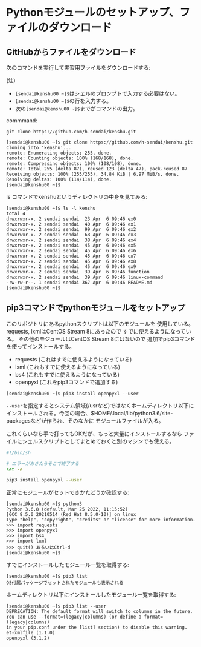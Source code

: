 # Pythonモジュールのセットアップ、ファイルのダウンロード

## GitHubからファイルをダウンロード

次のコマンドを実行して実習用ファイルをダウンロードする:

(注)
- ``[sendai@kenshu00 ~]$``はシェルのプロンプトで入力する必要はない。
- ``[sendai@kenshu00 ~]$``の行を入力する。
- 次の``[sendai@kenshu00 ~]$``までがコマンドの出力。


commmand:
```console
git clone https://github.com/h-sendai/kenshu.git
```

```console
[sendai@kenshu00 ~]$ git clone https://github.com/h-sendai/kenshu.git
Cloning into 'kenshu'...
remote: Enumerating objects: 255, done.
remote: Counting objects: 100% (168/168), done.
remote: Compressing objects: 100% (108/108), done.
remote: Total 255 (delta 87), reused 123 (delta 47), pack-reused 87
Receiving objects: 100% (255/255), 34.84 KiB | 6.97 MiB/s, done.
Resolving deltas: 100% (114/114), done.
[sendai@kenshu00 ~]$
```

ls コマンドでkenshuというディレクトリの中身を見てみる:

```console
[sendai@kenshu00 ~]$ ls -l kenshu
total 4
drwxrwxr-x. 2 sendai sendai  23 Apr  6 09:46 ex0
drwxrwxr-x. 2 sendai sendai  40 Apr  6 09:46 ex1
drwxrwxr-x. 2 sendai sendai  99 Apr  6 09:46 ex2
drwxrwxr-x. 2 sendai sendai  68 Apr  6 09:46 ex3
drwxrwxr-x. 2 sendai sendai  38 Apr  6 09:46 ex4
drwxrwxr-x. 2 sendai sendai  45 Apr  6 09:46 ex5
drwxrwxr-x. 2 sendai sendai  45 Apr  6 09:46 ex6
drwxrwxr-x. 2 sendai sendai  45 Apr  6 09:46 ex7
drwxrwxr-x. 2 sendai sendai  45 Apr  6 09:46 ex8
drwxrwxr-x. 2 sendai sendai  45 Apr  6 09:46 ex9
drwxrwxr-x. 2 sendai sendai  39 Apr  6 09:46 function
drwxrwxr-x. 2 sendai sendai  39 Apr  6 09:46 linux-command
-rw-rw-r--. 1 sendai sendai 367 Apr  6 09:46 README.md
[sendai@kenshu00 ~]$
```

<!--
get-pip.pyはpython 3.7が最小サポートバージョンになっているので
get-pip.pyを使った最新版pip3のインストールはやめる。

## pip3コマンドのインストール

pip3を使ってpython3モジュールをインストールする。

pip3もいろいろ更新されているのでここではAlmaLinux 8付属のものは使わず
最新版をダウンロードして使うことにする。

```console
[sendai@kenshu00 ~]$ curl https://bootstrap.pypa.io/get-pip.py -o get-pip.py
  % Total    % Received % Xferd  Average Speed   Time    Time     Time  Current
                                 Dload  Upload   Total   Spent    Left  Speed
100 1882k  100 1882k    0     0  7674k      0 --:--:-- --:--:-- --:--:-- 7714k
[sendai@kenshu00 ~]$
```

とすると``https://bootstrap.pypa.io/get-pip.py``から``getpip.py``をダウンロードし、
``get-pip.py``というファイルに保存する。ダウンロード後これを走らせる:

```console
[sendai@kenshu00 ~]$ python3 get-pip.py --user
Collecting pip
  Using cached pip-21.0.1-py3-none-any.whl (1.5 MB)
Collecting wheel
  Using cached wheel-0.36.2-py2.py3-none-any.whl (35 kB)
Installing collected packages: wheel, pip
Successfully installed pip-21.0.1 wheel-0.36.2
[sendai@kenshu00 ~]$
```

``--user``を指定するとシステム領域(/usrなど)ではなくホームディレクトリ以下に
インストールされる。今回の場合、$HOME/.local/binなどが作られ、そのなかにpip3コマンドが入る。
bashを使っているならPATHに$HOME/.local/binが入っているのでそのままでpip3コマンドが
走る。bashではなく他のシェルを使っている場合はPATHに追加するか
$HOME/binからシンボリックリンクをはって対処する。

どのpip3が実行されるかは``which pip3``、あるいは``which -a pip3``とするとわかる:

```console
[sendai@kenshu00 ~]$ which -a pip3
~/.local/bin/pip3
/usr/bin/pip3
[sendai@kenshu00 ~]$
```
-->

## pip3コマンドでpythonモジュールをセットアップ

このリポジトリにあるpythonスクリプトは以下のモジュールを
使用している。requests, lxmlはCentOS Stream 8にあったので
すでに使えるようになっている。
その他のモジュールはCentOS Stream 8にはないので
追加でpip3コマンドを使ってインストールする。

- requests (これはすでに使えるようになっている)
- lxml (これもすでに使えるようになっている)
- bs4 (これもすでに使えるようになっている)
- openpyxl (これをpip3コマンドで追加する)

```console
[sendai@kenshu00 ~]$ pip3 install openpyxl --user
```

``--user``を指定するとシステム領域(/usrなど)ではなくホームディレクトリ以下に
インストールされる。今回の場合、$HOME/.local/lib/python3.6/site-packagesなどが作られ、そのなかに
モジュールファイルが入る。

これくらいなら手で打ってもOKだが、もっと大量にインストールするなら
ファイルにシェルスクリプトとしてまとめておくと別のマシンでも使える。

```bash
#!/bin/sh

# エラーがおきたらそこで終了する
set -e 

pip3 install openpyxl --user
```

正常にモジュールがセットできかたどうか確認する:

```console
[sendai@kenshu00 ~]$ python3
Python 3.6.8 (default, Mar 25 2022, 11:15:52)
[GCC 8.5.0 20210514 (Red Hat 8.5.0-10)] on linux
Type "help", "copyright", "credits" or "license" for more information.
>>> import requests
>>> import openpyxl
>>> import bs4
>>> import lxml
>>> quit() あるいはCtrl-d
[sendai@kenshu00 ~]$
```

すでにインストールしたモジュール一覧を取得する:

```console
[sendai@kenshu00 ~]$ pip3 list
OS付属パッケージでセットされたモジュールも表示される
```

ホームディレクトリ以下にインストールしたモジュール一覧を取得する:

```console
[sendai@kenshu00 ~]$ pip3 list --user
DEPRECATION: The default format will switch to columns in the future. 
You can use --format=(legacy|columns) (or define a format=(legacy|columns)
in your pip.conf under the [list] section) to disable this warning.
et-xmlfile (1.1.0)
openpyxl (3.1.2)
```

